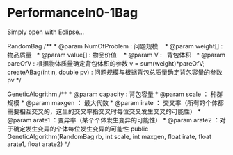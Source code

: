 # PerformanceIn0-1Bag

Simply open with Eclipse...

RandomBag
/**
    * @param NumOfProblem : 问题规模
    * @param weight[] : 物品质量
    * @param value[] : 物品价值
    * @param   V :    背包体积
    * @param pareOfV : 根据物体质量确定背包体积的参数 v = sum(weight)*pareOfV;
   createABag(int n, double pv) : 问题规模与根据背包总质量确定背包容量的参数pv
*/
    
GeneticAlogrithm
/**
	 * @param capacity : 背包容量
	 * @param scale ： 种群规模
	 * @param maxgen ： 最大代数
	 * @param irate ： 交叉率（所有的个体都需要相互交叉的，这里的交叉率指交叉时每位交叉发生交叉的可能性）
	 * @param arate1 ：变异率（某个个体发生变异的可能性）
	 * @param arate2 ：对于确定发生变异的个体每位发生变异的可能性
	public GeneticAlgorithm(RandomBag rb, int scale, int maxgen, float irate, float arate1, float arate2)
*/
  
